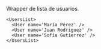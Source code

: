 Wrapper de lista de usuarios.

    <UsersList>
      <User name='María Pérez' />
      <User name='Juan Rodriguez' />
      <User name='Sofía Gutíerrez' />
    </UsersList>
